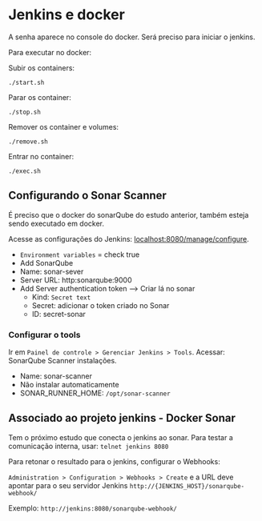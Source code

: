 # Jenkins e docker

A senha aparece no console do docker. Será preciso para iniciar o jenkins.

Para executar no docker:

Subir os containers:
```shell
./start.sh
```

Parar os container:
```shell
./stop.sh
```

Remover os container e volumes:
```shell
./remove.sh
```

Entrar no container:
```shell
./exec.sh
```

## Configurando o Sonar Scanner

É preciso que o docker do sonarQube do estudo anterior, também esteja sendo executado em docker.

Acesse as configurações do Jenkins: [localhost:8080/manage/configure](http://localhost:8080/manage/configure).

- `Environment variables` = check true
- Add SonarQube
- Name: sonar-sever
- Server URL: http:sonarqube:9000
- Add Server authentication token --> Criar lá no sonar
  - Kind: `Secret text`
  - Secret: adicionar o token criado no Sonar
  - ID: secret-sonar

### Configurar o tools

Ir em `Painel de controle > Gerenciar Jenkins > Tools`. Acessar: SonarQube Scanner instalações.

- Name: sonar-scanner
- Não instalar automaticamente
- SONAR_RUNNER_HOME: `/opt/sonar-scanner`

## Associado ao projeto jenkins - Docker Sonar

Tem o próximo estudo que conecta o jenkins ao sonar. Para testar a comunicação interna, usar: `telnet jenkins 8080`

Para retonar o resultado para o jenkins, configurar o Webhooks:

`Administration > Configuration > Webhooks > Create` e a URL deve apontar para o seu servidor Jenkins `http://{JENKINS_HOST}/sonarqube-webhook/`

Exemplo: `http://jenkins:8080/sonarqube-webhook/`
